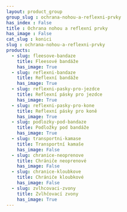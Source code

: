 ```yaml
---
layout: product_group
group_slug : ochrana-nohou-a-reflexni-prvky
has_index : False
title : Ochrana nohou a reflexní prvky
has_image : False
cat_slug : konici
slug : ochrana-nohou-a-reflexni-prvky
products:
  - slug: fleesove-bandaze
    title: Fleesové bandáže
    has_image: True
  - slug: reflexni-bandaze
    title: Reflexní bandáže
    has_image: True
  - slug: reflexni-pasky-pro-jezdce
    title: Reflexní pásky pro jezdce
    has_image: True
  - slug: reflexni-pasky-pro-kone
    title: Reflexní pásky pro koně
    has_image: True
  - slug: podlozky-pod-bandaze
    title: Podložky pod bandáže
    has_image: True
  - slug: transportni-kamase
    title: Transportní kamaše
    has_image: False
  - slug: chranice-neoprenove
    title: Chrániče neoprenové
    has_image: False
  - slug: chranice-kloubkove
    title: Chrániče kloubkové
    has_image: False
  - slug: zvlhcovaci-zvony
    title: Zvlhčovací zvony
    has_image: True
---
```


